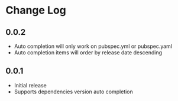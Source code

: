 # Change Log

## 0.0.2

- Auto completion will only work on pubspec.yml or pubspec.yaml
- Auto completion items will order by release date descending

## 0.0.1

- Initial release
- Supports dependencies version auto completion